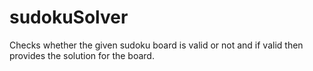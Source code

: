# sudokuSolver
Checks whether the given sudoku board is valid or not and if valid then provides the solution for the board.
